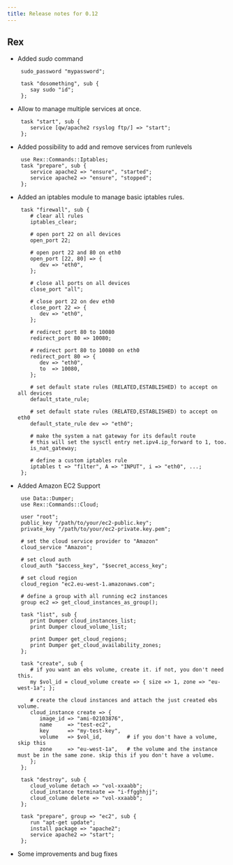 ```yaml
---
title: Release notes for 0.12
---
```


## Rex

-   Added *sudo* command

         sudo_password "mypassword";
          
         task "dosomething", sub {
            say sudo "id";
         };

-   Allow to manage multiple services at once.

         task "start", sub {
            service [qw/apache2 rsyslog ftp/] => "start";
         };

-   Added possibility to add and remove services from runlevels

         use Rex::Commands::Iptables;
         task "prepare", sub {
            service apache2 => "ensure", "started";
            service apache2 => "ensure", "stopped";
         };

-   Added an iptables module to manage basic iptables rules.

         task "firewall", sub {
            # clear all rules
            iptables_clear;
            
            # open port 22 on all devices
            open_port 22;
            
            # open port 22 and 80 on eth0
            open_port [22, 80] => {
               dev => "eth0",
            };
            
            # close all ports on all devices
            close_port "all";
            
            # close port 22 on dev eth0
            close_port 22 => {
               dev => "eth0",
            };
            
            # redirect port 80 to 10080
            redirect_port 80 => 10080;
            
            # redirect port 80 to 10080 on eth0
            redirect_port 80 => {
               dev => "eth0",
               to  => 10080,
            };
            
            # set default state rules (RELATED,ESTABLISHED) to accept on all devices
            default_state_rule;
             
            # set default state rules (RELATED,ESTABLISHED) to accept on eth0
            default_state_rule dev => "eth0";
            
            # make the system a nat gateway for its default route
            # this will set the sysctl entry net.ipv4.ip_forward to 1, too.
            is_nat_gateway;
            
            # define a custom iptables rule
            iptables t => "filter", A => "INPUT", i => "eth0", ...;
         };

-   Added Amazon EC2 Support

         use Data::Dumper;
         use Rex::Commands::Cloud;
           
         user "root";
         public_key "/path/to/your/ec2-public.key";
         private_key "/path/to/your/ec2-private.key.pem";
            
         # set the cloud service provider to "Amazon"
         cloud_service "Amazon";
           
         # set cloud auth
         cloud_auth "$access_key", "$secret_access_key";
           
         # set cloud region
         cloud_region "ec2.eu-west-1.amazonaws.com";
           
         # define a group with all running ec2 instances
         group ec2 => get_cloud_instances_as_group();
           
         task "list", sub {
            print Dumper cloud_instances_list;
            print Dumper cloud_volume_list;
             
            print Dumper get_cloud_regions;
            print Dumper get_cloud_availability_zones;
         };
           
         task "create", sub {
            # if you want an ebs volume, create it. if not, you don't need this.
            my $vol_id = cloud_volume create => { size => 1, zone => "eu-west-1a"; };
            
            # create the cloud instances and attach the just created ebs volume.
            cloud_instance create => {
               image_id => "ami-02103876",
               name     => "test-ec2",
               key      => "my-test-key",
               volume   => $vol_id,        # if you don't have a volume, skip this
               zone     => "eu-west-1a",   # the volume and the instance must be in the same zone. skip this if you don't have a volume.
            };
         };
            
         task "destroy", sub {
            cloud_volume detach => "vol-xxaabb";
            cloud_instance terminate => "i-ffgghhjj";
            cloud_colume delete => "vol-xxaabb";
         };
           
         task "prepare", group => "ec2", sub {
            run "apt-get update";
            install package => "apache2";
            service apache2 => "start";
         };

-   Some improvements and bug fixes


